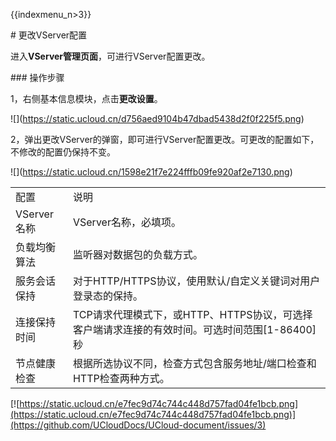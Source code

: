 {{indexmenu_n>3}}

\# 更改VServer配置

进入**VServer管理页面**，可进行VServer配置更改。

\#\#\# 操作步骤

1，右侧基本信息模块，点击**更改设置**。

\!\[\](<https://static.ucloud.cn/d756aed9104b47dbad5438d2f0f225f5.png>)

2，弹出更改VServer的弹窗，即可进行VServer配置更改。可更改的配置如下，不修改的配置仍保持不变。

\!\[\](<https://static.ucloud.cn/1598e21f7e224fffb09fe920af2e7130.png>)

|           |                                                             |
| --------- | ----------------------------------------------------------- |
| 配置        | 说明                                                          |
| VServer名称 | VServer名称，必填项。                                              |
| 负载均衡算法    | 监听器对数据包的负载方式。                                               |
| 服务会话保持    | 对于HTTP/HTTPS协议，使用默认/自定义关键词对用户登录态的保持。                        |
| 连接保持时间    | TCP请求代理模式下，或HTTP、HTTPS协议，可选择客户端请求连接的有效时间。可选时间范围\[1-86400\]秒 |
| 节点健康检查    | 根据所选协议不同，检查方式包含服务地址/端口检查和HTTP检查两种方式。                        |

[![https://static.ucloud.cn/e7fec9d74c744c448d757fad04fe1bcb.png](https://static.ucloud.cn/e7fec9d74c744c448d757fad04fe1bcb.png)](https://github.com/UCloudDocs/UCloud-document/issues/3)
